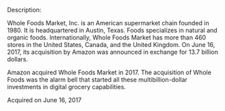 Description:

Whole Foods Market, Inc. is an American supermarket chain founded in 1980. It is headquartered in Austin, Texas. Foods specializes in natural and organic foods. Internationally, Whole Foods Market has more than 460 stores in the United States, Canada, and the United Kingdom. On June 16, 2017, its acquisition by Amazon was announced in exchange for 13.7 billion dollars. 

Amazon acquired Whole Foods Market in 2017. The acquisition of Whole Foods was the alarm bell that started all these multibillion-dollar investments in digital grocery capabilities.

Acquired on June 16, 2017